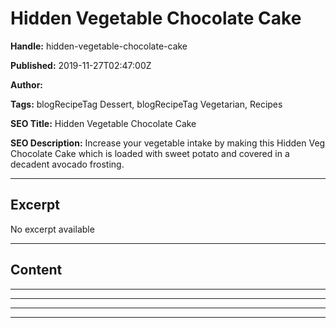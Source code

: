 # Hidden Vegetable Chocolate Cake

**Handle:** hidden-vegetable-chocolate-cake

**Published:** 2019-11-27T02:47:00Z

**Author:**  

**Tags:** blogRecipeTag Dessert, blogRecipeTag Vegetarian, Recipes

**SEO Title:** Hidden Vegetable Chocolate Cake

**SEO Description:** Increase your vegetable intake by making this Hidden Veg Chocolate Cake which is loaded with sweet potato and covered in a decadent avocado frosting.

---

## Excerpt

No excerpt available

---

## Content

---

---

---

---

